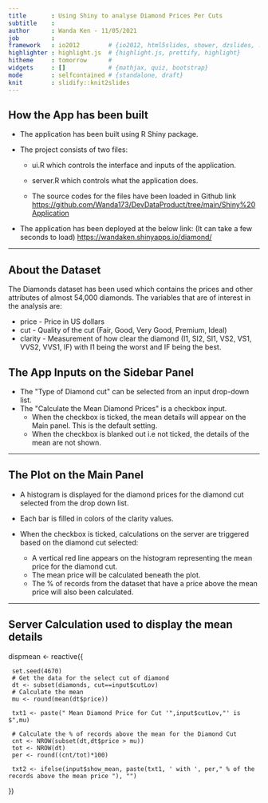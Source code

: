 ```yaml
---
title       : Using Shiny to analyse Diamond Prices Per Cuts
subtitle    : 
author      : Wanda Ken - 11/05/2021
job         : 
framework   : io2012        # {io2012, html5slides, shower, dzslides, ...}
highlighter : highlight.js  # {highlight.js, prettify, highlight}
hitheme     : tomorrow      # 
widgets     : []            # {mathjax, quiz, bootstrap}
mode        : selfcontained # {standalone, draft}
knit        : slidify::knit2slides
---
```


## How the App has been built 

* The application has been built using R Shiny package.

* The project consists of two files:
  - ui.R which controls the interface and inputs of the application.
  - server.R which controls what the application does.
  
  - The source codes for the files have been loaded in Github link
   https://github.com/Wanda173/DevDataProduct/tree/main/Shiny%20Application

* The application has been deployed at the below link: (It can take a few seconds to load)
  https://wandaken.shinyapps.io/diamond/


---

## About the Dataset 
The Diamonds dataset has been used which contains the prices and other attributes of almost 54,000 diamonds.
The variables that are of interest in the analysis are:
* price - Price in US dollars
* cut - Quality of the cut (Fair, Good, Very Good, Premium, Ideal)
* clarity - Measurement of how clear the diamond (I1, SI2, SI1, VS2, VS1, VVS2, VVS1, IF)
  with I1 being the worst and IF being the best.

## The App Inputs on the Sidebar Panel
* The "Type of Diamond cut" can be selected from an input drop-down list.
* The "Calculate the Mean Diamond Prices" is a checkbox input.
   - When the checkbox is ticked, the mean details will appear on the Main panel. This is the default setting.
   - When the checkbox is blanked out i.e not ticked, the details of the mean are not shown.

---

## The Plot on the Main Panel
* A histogram is displayed for the diamond prices for the diamond cut selected from the drop down list.

* Each bar is filled in colors of the clarity values.

* When the checkbox is ticked, calculations on the server are triggered based on the diamond cut selected:
  - A vertical red line appears on the histogram representing the mean price for the diamond cut.
  - The mean price will be calculated beneath the plot.
  - The % of records from the dataset that have a price above the mean price will also been calculated. 

---

## Server Calculation used to display the mean details

dispmean <- reactive({
     
     set.seed(4670)
     # Get the data for the select cut of diamond
     dt <- subset(diamonds, cut==input$cutLov)
     # Calculate the mean
     mu <- round(mean(dt$price))

     txt1 <- paste(" Mean Diamond Price for Cut '",input$cutLov,"' is $",mu)

     # Calculate the % of records above the mean for the Diamond Cut
     cnt <- NROW(subset(dt,dt$price > mu))
     tot <- NROW(dt)
     per <- round((cnt/tot)*100)
   
     txt2 <- ifelse(input$show_mean, paste(txt1, ' with ', per," % of the records above the mean price "), "")
 })
